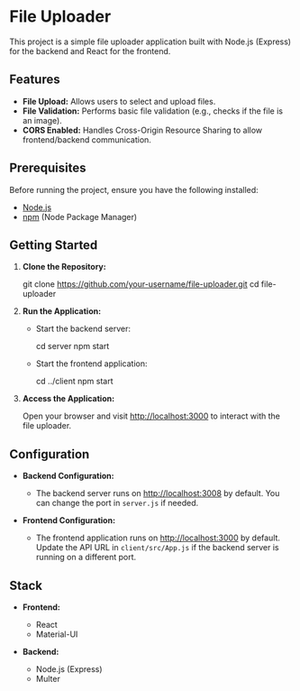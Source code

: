 # File Uploader

This project is a simple file uploader application built with Node.js (Express) for the backend and React for the frontend.

## Features

- **File Upload:** Allows users to select and upload files.
- **File Validation:** Performs basic file validation (e.g., checks if the file is an image).
- **CORS Enabled:** Handles Cross-Origin Resource Sharing to allow frontend/backend communication.

## Prerequisites

Before running the project, ensure you have the following installed:

- [Node.js](https://nodejs.org/)
- [npm](https://www.npmjs.com/) (Node Package Manager)

## Getting Started

1. **Clone the Repository:**

    
    git clone https://github.com/your-username/file-uploader.git
    cd file-uploader
    

2. **Run the Application:**

    - Start the backend server:

        
        cd server
        npm start
        

    - Start the frontend application:

        cd ../client
        npm start
        

4. **Access the Application:**

    Open your browser and visit [http://localhost:3000](http://localhost:3000) to interact with the file uploader.

## Configuration

- **Backend Configuration:**

    - The backend server runs on [http://localhost:3008](http://localhost:3008) by default. You can change the port in `server.js` if needed.

- **Frontend Configuration:**

    - The frontend application runs on [http://localhost:3000](http://localhost:3000) by default. Update the API URL in `client/src/App.js` if the backend server is running on a different port.

## Stack

- **Frontend:**
  - React
  - Material-UI

- **Backend:**
  - Node.js (Express)
  - Multer

